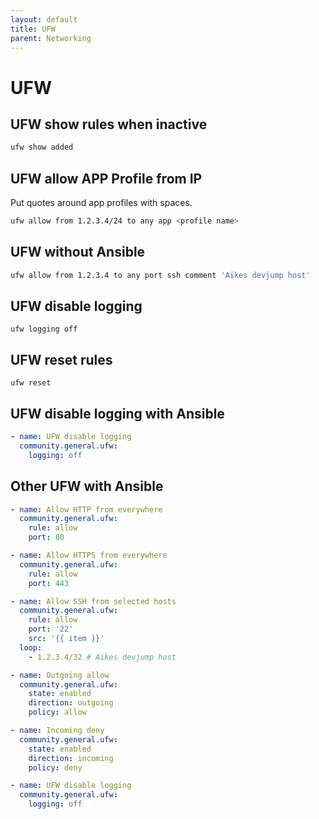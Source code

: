 ```yaml
---
layout: default
title: UFW
parent: Networking
---
```


# UFW

## UFW show rules when inactive

```bash
ufw show added
```

## UFW allow APP Profile from IP

Put quotes around app profiles with spaces.

```bash
ufw allow from 1.2.3.4/24 to any app <profile name>
```


## UFW without Ansible

```bash
ufw allow from 1.2.3.4 to any port ssh comment 'Aikes devjump host'
```

## UFW disable logging

```ufw logging off```

## UFW reset rules

```ufw reset```

## UFW disable logging with Ansible

```yaml
- name: UFW disable logging
  community.general.ufw:
    logging: off
```

## Other UFW with Ansible

```yaml
- name: Allow HTTP from everywhere
  community.general.ufw:
    rule: allow
    port: 80

- name: Allow HTTPS from everywhere
  community.general.ufw:
    rule: allow
    port: 443

- name: Allow SSH from selected hosts
  community.general.ufw:
    rule: allow
    port: '22'
    src: '{{ item }}'
  loop:
    - 1.2.3.4/32 # Aikes devjump host

- name: Outgoing allow
  community.general.ufw:
    state: enabled
    direction: outgoing
    policy: allow

- name: Incoming deny
  community.general.ufw:
    state: enabled
    direction: incoming
    policy: deny

- name: UFW disable logging
  community.general.ufw:
    logging: off
```
